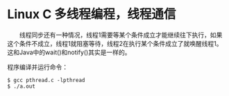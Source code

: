# Linux C 多线程编程，线程通信  
&emsp;&emsp;线程同步还有一种情况，线程1需要等某个条件成立才能继续往下执行，如果这个条件不成立，线程1就阻塞等待，线程2在执行某个条件成立了就唤醒线程1。
这和Java中的wait()和notify()其实是一样的。  

程序编译并运行命令：
```
$ gcc pthread.c -lpthread  
$ ./a.out
